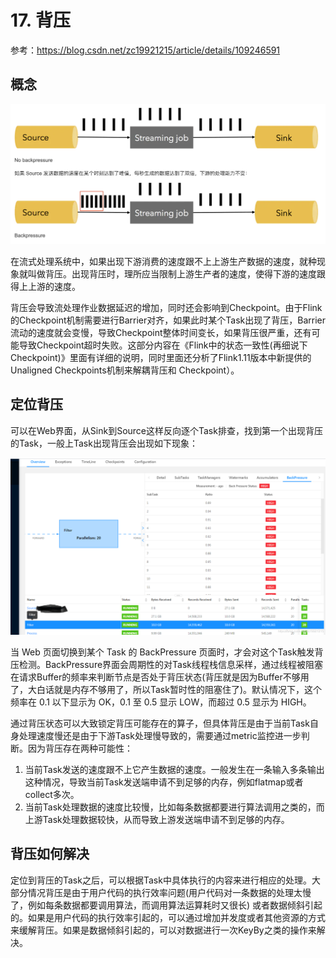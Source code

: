 # 17. 背压

参考：https://blog.csdn.net/zc19921215/article/details/109246591

## 概念

![](Images/42.png)

在流式处理系统中，如果出现下游消费的速度跟不上上游生产数据的速度，就种现象就叫做背压。出现背压时，理所应当限制上游生产者的速度，使得下游的速度跟得上上游的速度。

背压会导致流处理作业数据延迟的增加，同时还会影响到Checkpoint。由于Flink的Checkpoint机制需要进行Barrier对齐，如果此时某个Task出现了背压，Barrier流动的速度就会变慢，导致Checkpoint整体时间变长，如果背压很严重，还有可能导致Checkpoint超时失败。这部分内容在《Flink中的状态一致性(再细说下Checkpoint)》里面有详细的说明，同时里面还分析了Flink1.11版本中新提供的Unaligned Checkpoints机制来解耦背压和 Checkpoint）。



## 定位背压

可以在Web界面，从Sink到Source这样反向逐个Task排查，找到第一个出现背压的Task，一般上Task出现背压会出现如下现象：

![](Images/41.png)

当 Web 页面切换到某个 Task 的 BackPressure 页面时，才会对这个Task触发背压检测。BackPressure界面会周期性的对Task线程栈信息采样，通过线程被阻塞在请求Buffer的频率来判断节点是否处于背压状态(背压就是因为Buffer不够用了，大白话就是内存不够用了，所以Task暂时性的阻塞住了)。默认情况下，这个频率在 0.1 以下显示为 OK，0.1 至 0.5 显示 LOW，而超过 0.5 显示为 HIGH。

通过背压状态可以大致锁定背压可能存在的算子，但具体背压是由于当前Task自身处理速度慢还是由于下游Task处理慢导致的，需要通过metric监控进一步判断。因为背压存在两种可能性：

1. 当前Task发送的速度跟不上它产生数据的速度。一般发生在一条输入多条输出这种情况，导致当前Task发送端申请不到足够的内存，例如flatmap或者collect多次。
1. 当前Task处理数据的速度比较慢，比如每条数据都要进行算法调用之类的，而上游Task处理数据较快，从而导致上游发送端申请不到足够的内存。

## 背压如何解决

定位到背压的Task之后，可以根据Task中具体执行的内容来进行相应的处理。大部分情况背压是由于用户代码的执行效率问题(用户代码对一条数据的处理太慢了，例如每条数据都要调用算法，而调用算法运算耗时又很长) 或者数据倾斜引起的。如果是用户代码的执行效率引起的，可以通过增加并发度或者其他资源的方式来缓解背压。如果是数据倾斜引起的，可以对数据进行一次KeyBy之类的操作来解决。


